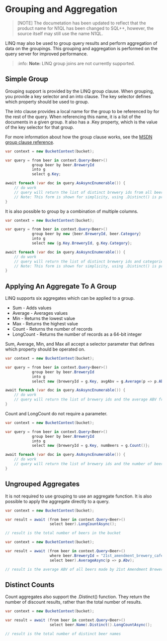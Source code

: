 # Grouping and Aggregation

> [NOTE]
> The documetation has been updated to reflect that the product name for N1QL has been changed to SQL++, however, the source itself may still use the name N1QL.

LINQ may also be used to group query results and perform aggregation of data on the groupings. This grouping and aggregation is performed on the query server for improved performance.

> :info: **Note:** LINQ group joins are not currently supported.

## Simple Group

Grouping support is provided by the LINQ group clause. When grouping, you provide a key selector and an into clause. The key selector defines which property should be used to group.

The into clause provides a local name for the group to be referenced by for the rest of the query. When referencing this name, it is a list of the documents in a given group.  It also has a .Key property, which is the value of the key selector for that group.

For more information about how the group clause works, see the [MSDN group clause reference](https://msdn.microsoft.com/en-us/library/bb384063.aspx).

```cs
var context = new BucketContext(bucket);

var query = from beer in context.Query<Beer>()
            group beer by beer.BreweryId
            into g
            select g.Key;

await foreach (var doc in query.AsAsyncEnumerable()) {
    // do work
    // query will return the list of distinct brewery ids from all beers
    // Note: This form is shown for simplicity, using .Distinct() is probably a better solution
}
```

It is also possible to group by a combination of multiple columns.

```cs
var context = new BucketContext(bucket);

var query = from beer in context.Query<Beer>()
            group beer by new {beer.BreweryId, beer.Category}
            into g
            select new {g.Key.BreweryId, g.Key.Category};

await foreach (var doc in query.AsAsyncEnumerable()) {
    // do work
    // query will return the list of distinct brewery ids and categories from all beers
    // Note: This form is shown for simplicity, using .Distinct() is probably a better solution
}
```

## Applying An Aggregate To A Group

LINQ supports six aggregates which can be applied to a group.

- Sum - Adds values
- Average - Averages values
- Min - Returns the lowest value
- Max - Returns the highest value
- Count - Returns the number of records
- LongCount - Returns the number of records as a 64-bit integer

Sum, Average, Min, and Max all accept a selector parameter that defines which property should be operated on.

```cs
var context = new BucketContext(bucket);

var query = from beer in context.Query<Beer>()
            group beer by beer.BreweryId
            into g
            select new {breweryId = g.Key, avgAbv = g.Average(p => p.Abv)};

await foreach (var doc in query.AsAsyncEnumerable()) {
    // do work
    // query will return the list of brewery ids and the average ABV from that brewery
}
```

Count and LongCount do not require a parameter.

```cs
var context = new BucketContext(bucket);

var query = from beer in context.Query<Beer>()
            group beer by beer.BreweryId
            into g
            select new {breweryId = g.Key, numBeers = g.Count()};

await foreach (var doc in query.AsAsyncEnumerable()) {
    // do work
    // query will return the list of brewery ids and the number of beers produced by that brewery
}
```

## Ungrouped Aggregates

It is not required to use grouping to use an aggregate function. It is also possible to apply the aggregate directly to a query.

```cs
var context = new BucketContext(bucket);

var result = await (from beer in context.Query<Beer>()
                    select beer).LongCountAsync();

// result is the total number of beers in the bucket
```

```cs
var context = new BucketContext(bucket);

var result = await (from beer in context.Query<Beer>()
                    where beer.BreweryId = "21st_amendment_brewery_cafe"
                    select beer).AverageAsync(p => p.Abv);

// result is the average ABV of all beers made by 21st Amendment Brewery Cafe
```

## Distinct Counts

Count aggregates also support the .Distinct() function. They return the number of discount results, rather than the total number of results.

```cs
var context = new BucketContext(bucket);

var result = await (from beer in context.Query<Beer>()
                    select beer.Name).Distinct().LongCountAsync();

// result is the total number of distinct beer names
```

